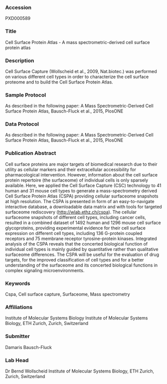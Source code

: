 ### Accession
PXD000589

### Title
Cell Surface Protein Atlas -  A mass spectrometric-derived cell surface protein atlas

### Description
Cell Surface Capture (Wollscheid et al., 2009, Nat.biotec.) was performed on various different cell types in order to characterize the cell surface proteome and to build the Cell Surface Protein Atlas.

### Sample Protocol
As described in the following paper: A Mass Spectrometric-Derived Cell Surface Protein Atlas, Bausch-Fluck et al., 2015, PlosONE

### Data Protocol
As described in the following paper: A Mass Spectrometric-Derived Cell Surface Protein Atlas, Bausch-Fluck et al., 2015, PlosONE

### Publication Abstract
Cell surface proteins are major targets of biomedical research due to their utility as cellular markers and their extracellular accessibility for pharmacological intervention. However, information about the cell surface protein repertoire (the surfaceome) of individual cells is only sparsely available. Here, we applied the Cell Surface Capture (CSC) technology to 41 human and 31 mouse cell types to generate a mass-spectrometry derived Cell Surface Protein Atlas (CSPA) providing cellular surfaceome snapshots at high resolution. The CSPA is presented in form of an easy-to-navigate interactive database, a downloadable data matrix and with tools for targeted surfaceome rediscovery (http://wlab.ethz.ch/cspa). The cellular surfaceome snapshots of different cell types, including cancer cells, resulted in a combined dataset of 1492 human and 1296 mouse cell surface glycoproteins, providing experimental evidence for their cell surface expression on different cell types, including 136 G-protein coupled receptors and 75 membrane receptor tyrosine-protein kinases. Integrated analysis of the CSPA reveals that the concerted biological function of individual cell types is mainly guided by quantitative rather than qualitative surfaceome differences. The CSPA will be useful for the evaluation of drug targets, for the improved classification of cell types and for a better understanding of the surfaceome and its concerted biological functions in complex signaling microenvironments.

### Keywords
Cspa, Cell surface capture, Surfaceome, Mass spectrometry

### Affiliations
Institute of Molecular Systems Biology
Institute of Molecular Systems Biology, ETH Zurich, Zurich, Switzerland

### Submitter
Damaris Bausch-Fluck

### Lab Head
Dr Bernd Wollscheid
Institute of Molecular Systems Biology, ETH Zurich, Zurich, Switzerland


